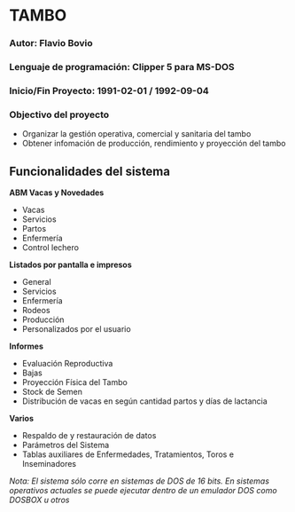 # TAMBO

### Autor: Flavio Bovio

### Lenguaje de programación: Clipper 5 para MS-DOS

### Inicio/Fin Proyecto: 1991-02-01 / 1992-09-04

### Objectivo del proyecto
 - Organizar la gestión operativa, comercial y sanitaria del tambo
 - Obtener infomación de producción, rendimiento y proyección del tambo

## Funcionalidades del sistema

**ABM Vacas y Novedades**
 - Vacas
 - Servicios
 - Partos
 - Enfermería
 - Control lechero

**Listados por pantalla e impresos**
 - General
 - Servicios
 - Enfermería
 - Rodeos
 - Producción
 - Personalizados por el usuario

**Informes**
 - Evaluación Reproductiva
 - Bajas
 - Proyección Física del Tambo
 - Stock de Semen
 - Distribución de vacas en según cantidad partos y días de lactancia

**Varios**
 - Respaldo de y restauración de datos
 - Parámetros del Sistema
 - Tablas auxiliares de Enfermedades, Tratamientos, Toros e Inseminadores



*Nota: El sistema sólo corre en sistemas de DOS de 16 bits. En sistemas operativos actuales se puede ejecutar dentro de un emulador DOS como DOSBOX u otros*


